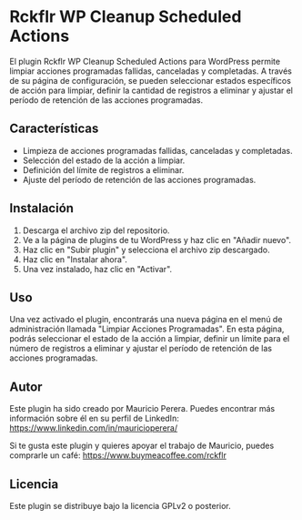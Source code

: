 # Rckflr WP Cleanup Scheduled Actions

El plugin Rckflr WP Cleanup Scheduled Actions para WordPress permite limpiar acciones programadas fallidas, canceladas y completadas. A través de su página de configuración, se pueden seleccionar estados específicos de acción para limpiar, definir la cantidad de registros a eliminar y ajustar el período de retención de las acciones programadas.

## Características

- Limpieza de acciones programadas fallidas, canceladas y completadas.
- Selección del estado de la acción a limpiar.
- Definición del límite de registros a eliminar.
- Ajuste del período de retención de las acciones programadas.

## Instalación

1. Descarga el archivo zip del repositorio.
2. Ve a la página de plugins de tu WordPress y haz clic en "Añadir nuevo".
3. Haz clic en "Subir plugin" y selecciona el archivo zip descargado.
4. Haz clic en "Instalar ahora".
5. Una vez instalado, haz clic en "Activar".

## Uso

Una vez activado el plugin, encontrarás una nueva página en el menú de administración llamada "Limpiar Acciones Programadas". En esta página, podrás seleccionar el estado de la acción a limpiar, definir un límite para el número de registros a eliminar y ajustar el período de retención de las acciones programadas.

## Autor

Este plugin ha sido creado por Mauricio Perera. Puedes encontrar más información sobre él en su perfil de LinkedIn: https://www.linkedin.com/in/mauricioperera/

Si te gusta este plugin y quieres apoyar el trabajo de Mauricio, puedes comprarle un café: https://www.buymeacoffee.com/rckflr

## Licencia

Este plugin se distribuye bajo la licencia GPLv2 o posterior.
